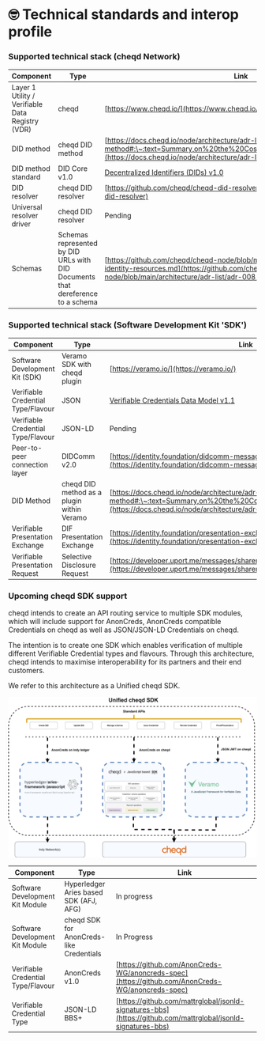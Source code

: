 # 🤓 Technical standards and interop profile

### Supported technical stack (cheqd Network)

| Component                                        | Type                                                                            | Link                                                                                                                                                                                                                |
| ------------------------------------------------ | ------------------------------------------------------------------------------- | ------------------------------------------------------------------------------------------------------------------------------------------------------------------------------------------------------------------- |
| Layer 1 Utility / Verifiable Data Registry (VDR) | cheqd                                                                           | [https://www.cheqd.io/](https://www.cheqd.io/)                                                                                                                                                                      |
| DID method                                       | cheqd DID method                                                                | [https://docs.cheqd.io/node/architecture/adr-list/adr-002-cheqd-did-method#:\~:text=Summary,on%20the%20Cosmos%20blockchain%20framework.](https://docs.cheqd.io/node/architecture/adr-list/adr-002-cheqd-did-method) |
| DID method standard                              | DID Core v1.0                                                                   | [Decentralized Identifiers (DIDs) v1.0](https://www.w3.org/TR/did-core/)                                                                                                                                            |
| DID resolver                                     | cheqd DID resolver                                                              | [https://github.com/cheqd/cheqd-did-resolver](https://github.com/cheqd/cheqd-did-resolver)                                                                                                                          |
| Universal resolver driver                        | cheqd DID resolver                                                              | Pending                                                                                                                                                                                                             |
| Schemas                                          | Schemas represented by DID URLs with DID Documents that dereference to a schema | [https://github.com/cheqd/cheqd-node/blob/main/architecture/adr-list/adr-008-identity-resources.md](https://github.com/cheqd/cheqd-node/blob/main/architecture/adr-list/adr-008-identity-resources.md)              |

### Supported technical stack (Software Development Kit 'SDK')

| Component                          | Type                                       | Link                                                                                                                                                                                                                |
| ---------------------------------- | ------------------------------------------ | ------------------------------------------------------------------------------------------------------------------------------------------------------------------------------------------------------------------- |
| Software Development Kit (SDK)     | Veramo SDK with cheqd plugin               | [https://veramo.io/](https://veramo.io/)                                                                                                                                                                            |
| Verifiable Credential Type/Flavour | JSON                                       | [Verifiable Credentials Data Model v1.1](https://www.w3.org/TR/vc-data-model/)                                                                                                                                      |
| Verifiable Credential Type/Flavour | JSON-LD                                    | Pending                                                                                                                                                                                                             |
| Peer-to-peer connection layer      | DIDComm v2.0                               | [https://identity.foundation/didcomm-messaging/spec/](https://identity.foundation/didcomm-messaging/spec/)                                                                                                          |
| DID Method                         | cheqd DID method as a plugin within Veramo | [https://docs.cheqd.io/node/architecture/adr-list/adr-002-cheqd-did-method#:\~:text=Summary,on%20the%20Cosmos%20blockchain%20framework.](https://docs.cheqd.io/node/architecture/adr-list/adr-002-cheqd-did-method) |
| Verifiable Presentation Exchange   | DIF Presentation Exchange                  | [https://identity.foundation/presentation-exchange/](https://identity.foundation/presentation-exchange/)                                                                                                            |
| Verifiable Presentation Request    | Selective Disclosure Request               | [https://developer.uport.me/messages/sharereq](https://developer.uport.me/messages/sharereq)                                                                                                                        |

### Upcoming cheqd SDK support

cheqd intends to create an API routing service to multiple SDK modules, which will include support for AnonCreds, AnonCreds compatible Credentials on cheqd as well as JSON/JSON-LD Credentials on cheqd.&#x20;

The intention is to create one SDK which enables verification of multiple different Verifiable Credential types and flavours. Through this architecture, cheqd intends to maximise interoperability for its partners and their end customers.

We refer to this architecture as a Unified cheqd SDK.

![](<../.gitbook/assets/SDK of SDKs.drawio.png>)

| Component                          | Type                                     | Link                                                                                                         |
| ---------------------------------- | ---------------------------------------- | ------------------------------------------------------------------------------------------------------------ |
| Software Development Kit Module    | Hyperledger Aries based SDK (AFJ, AFG)   | In progress                                                                                                  |
| Software Development Kit Module    | cheqd SDK for AnonCreds-like Credentials | In Progress                                                                                                  |
| Verifiable Credential Type/Flavour | AnonCreds v1.0                           | [https://github.com/AnonCreds-WG/anoncreds-spec](https://github.com/AnonCreds-WG/anoncreds-spec)             |
| Verifiable Credential Type         | JSON-LD BBS+                             | [https://github.com/mattrglobal/jsonld-signatures-bbs](https://github.com/mattrglobal/jsonld-signatures-bbs) |
